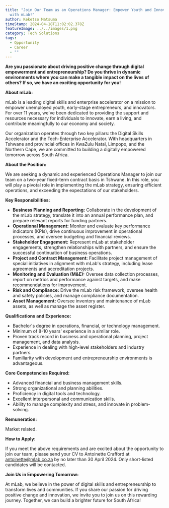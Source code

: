 ```yaml
---
title: "Join Our Team as an Operations Manager: Empower Youth and Innovators
  with mLab!"
author: Keketso Matsuma
timeStamp: 2024-04-18T11:02:02.378Z
featureImage: ../../images/1.png
category: Tech Solutions
tags:
  - Opportunity
  - Career
  - ""
---
```

**Are you passionate about driving positive change through digital empowerment and entrepreneurship? Do you thrive in dynamic environments where you can make a tangible impact on the lives of others? If so, we have an exciting opportunity for you!**

**About mLab:**

mLab is a leading digital skills and enterprise accelerator on a mission to empower unemployed youth, early-stage entrepreneurs, and innovators. For over 11 years, we've been dedicated to providing the support and resources necessary for individuals to innovate, earn a living, and contribute meaningfully to our economy and society.

Our organization operates through two key pillars: the Digital Skills Accelerator and the Tech-Enterprise Accelerator. With headquarters in Tshwane and provincial offices in KwaZulu Natal, Limpopo, and the Northern Cape, we are committed to building a digitally empowered tomorrow across South Africa.

**About the Position:**

We are seeking a dynamic and experienced Operations Manager to join our team on a two-year fixed-term contract basis in Tshwane. In this role, you will play a pivotal role in implementing the mLab strategy, ensuring efficient operations, and exceeding the expectations of our stakeholders.

**Key Responsibilities:**

* **Business Planning and Reporting:** Collaborate in the development of the mLab strategy, translate it into an annual performance plan, and prepare relevant reports for funding partners.
* **Operational Management:** Monitor and evaluate key performance indicators (KPIs), drive continuous improvement in operational processes, and oversee budgeting and financial reviews.
* **Stakeholder Engagement:** Represent mLab at stakeholder engagements, strengthen relationships with partners, and ensure the successful continuation of business operations.
* **Project and Contract Management:** Facilitate project management of special initiatives in alignment with mLab's strategy, including lease agreements and accreditation projects.
* **Monitoring and Evaluation (M&E):** Oversee data collection processes, report on metrics and performance against targets, and make recommendations for improvement.
* **Risk and Compliance:** Drive the mLab risk framework, oversee health and safety policies, and manage compliance documentation.
* **Asset Management:** Oversee inventory and maintenance of mLab assets, as well as manage the asset register.

**Qualifications and Experience:**

* Bachelor's degree in operations, financial, or technology management.
* Minimum of 8-10 years' experience in a similar role.
* Proven track record in business and operational planning, project management, and data analysis.
* Experience in dealing with high-level stakeholders and industry partners.
* Familiarity with development and entrepreneurship environments is advantageous.

**Core Competencies Required:**

* Advanced financial and business management skills.
* Strong organizational and planning abilities.
* Proficiency in digital tools and technology.
* Excellent interpersonal and communication skills.
* Ability to manage complexity and stress, and innovate in problem-solving.

**Remuneration:**

Market related.

**How to Apply:**

If you meet the above requirements and are excited about the opportunity to join our team, please send your CV to Antoinette Crafford at [antoinette@mlab.co.za](<>) by no later than 30 April 2024. Only short-listed candidates will be contacted.

**Join Us in Empowering Tomorrow:**

At mLab, we believe in the power of digital skills and entrepreneurship to transform lives and communities. If you share our passion for driving positive change and innovation, we invite you to join us on this rewarding journey. Together, we can build a brighter future for South Africa!